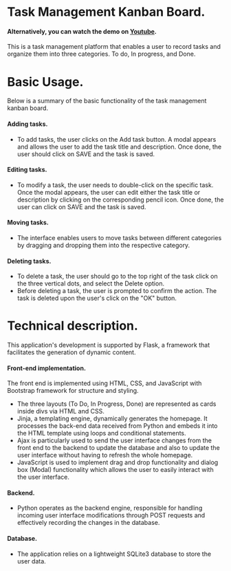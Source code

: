# Task Management Kanban Board.
#### Alternatively, you can watch the demo on [Youtube](https://youtu.be/S2bQ46OXk7A).
This is a task management platform that enables a user to record tasks and organize them into three categories. To do, In progress, and Done. 

# Basic Usage.
Below is a summary of the basic functionality of the task management kanban board.

#### Adding tasks.
- To add tasks, the user clicks on the Add task button.
A modal appears and allows the user to add the task title and description. Once done, the user should click on SAVE and the task is saved.

#### Editing tasks.
- To modify a task, the user needs to double-click on the specific task. Once the modal appears, the user can edit either the task title or description by clicking on the corresponding pencil icon. Once done, the user can click on SAVE and the task is saved.

#### Moving tasks.
- The interface enables users to move tasks between different categories by dragging and dropping them into the respective category.

#### Deleting tasks.
- To delete a task, the user should go to the top right of the task click on the three vertical dots, and select the Delete option.
- Before deleting a task, the user is prompted to confirm the action. The task is deleted upon the user's click on the "OK" button.

# Technical description.
This application's development is supported by Flask, a framework that facilitates the generation of dynamic content.

#### Front-end implementation.
The front end is implemented using HTML, CSS, and JavaScript with Bootstrap framework for structure and styling.
- The three layouts (To Do, In Progress, Done) are represented as cards inside divs via HTML and CSS.
- Jinja, a templating engine, dynamically generates the homepage. It processes the back-end data received from Python and embeds it into the HTML template using loops and conditional statements.
- Ajax is particularly used to send the user interface changes from the front end to the backend to update the database and also to update the user interface without having to refresh the whole homepage.
- JavaScript is used to implement drag and drop functionality and dialog box (Modal) functionality which allows the user to easily interact with the user interface.

#### Backend.
- Python operates as the backend engine, responsible for handling incoming user interface modifications through POST requests and effectively recording the changes in the database.
#### Database.
- The application relies on a lightweight SQLite3 database to store the user data.
